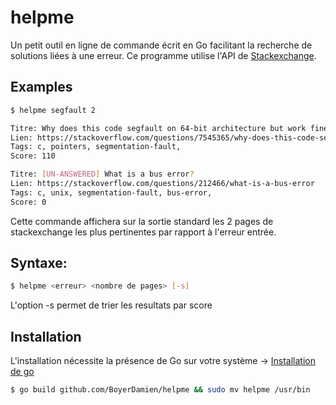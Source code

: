 # helpme

Un petit outil en ligne de commande écrit en Go facilitant la recherche de solutions liées à une erreur.
Ce programme utilise l'API de [Stackexchange](https://api.stackexchange.com/docs).

## Examples
```bash
$ helpme segfault 2

Titre: Why does this code segfault on 64-bit architecture but work fine on 32-bit?
Lien: https://stackoverflow.com/questions/7545365/why-does-this-code-segfault-on-64-bit-architecture-but-work-fine-on-32-bit
Tags: c, pointers, segmentation-fault, 
Score: 110

Titre: [UN-ANSWERED] What is a bus error?
Lien: https://stackoverflow.com/questions/212466/what-is-a-bus-error
Tags: c, unix, segmentation-fault, bus-error, 
Score: 0
```
Cette commande affichera sur la sortie standard les 2 pages de stackexchange les plus pertinentes par rapport à l'erreur entrée.

## Syntaxe:
```bash
$ helpme <erreur> <nombre de pages> [-s]
```
L'option -s permet de trier les resultats par score

## Installation

L'installation nécessite la présence de Go sur votre système -> [Installation de go](https://golang.org/dl/) 
```bash
$ go build github.com/BoyerDamien/helpme && sudo mv helpme /usr/bin
```

